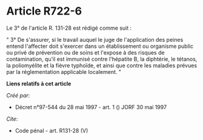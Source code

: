 # Article R722-6

Le 3° de l'article R. 131-28 est rédigé comme suit :

" 3° De s'assurer, si le travail auquel le juge de l'application des peines entend l'affecter doit s'exercer dans un
établissement ou organisme public ou privé de prévention ou de soins et l'expose à des risques de contamination, qu'il est
immunisé contre l'hépatite B, la diphtérie, le tétanos, la poliomyélite et la fièvre typhoïde, et ainsi que contre les
maladies prévues par la réglementation applicable localement. "

**Liens relatifs à cet article**

_Créé par_:

  - Décret n°97-544 du 28 mai 1997 - art. 1 () JORF 30 mai 1997

_Cite_:

  - Code pénal - art. R131-28 (V)
